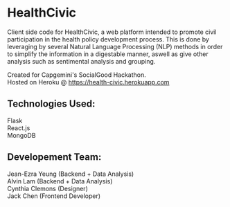 # HealthCivic
Client side code for HealthCivic, a web platform intended to promote civil participation in the health policy development process. This is done by leveraging by several Natural Language Processing (NLP) methods in order to simplify the information in a digestable manner, aswell as give other analysis such as sentimental analysis and grouping.

Created for Capgemini's SocialGood Hackathon. </br>
Hosted on Heroku @ https://health-civic.herokuapp.com </br>

## Technologies Used:
Flask </br>
React.js </br>
MongoDB </br>

## Developement Team:
Jean-Ezra Yeung (Backend + Data Analysis) </br>
Alvin Lam (Backend + Data Analysis) </br>
Cynthia Clemons (Designer) </br>
Jack Chen (Frontend Developer) </br>


